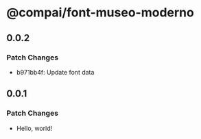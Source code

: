 # @compai/font-museo-moderno

## 0.0.2

### Patch Changes

- b971bb4f: Update font data

## 0.0.1

### Patch Changes

- Hello, world!
